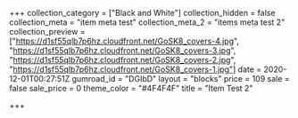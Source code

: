 +++
collection_category = ["Black and White"]
collection_hidden = false
collection_meta = "item meta test"
collection_meta_2 = "items meta test 2"
collection_preview = ["https://d1sf55qlb7p6hz.cloudfront.net/GoSK8_covers-4.jpg", "https://d1sf55qlb7p6hz.cloudfront.net/GoSK8_covers-3.jpg", "https://d1sf55qlb7p6hz.cloudfront.net/GoSK8_covers-2.jpg", "https://d1sf55qlb7p6hz.cloudfront.net/GoSK8_covers-1.jpg"]
date = 2020-12-01T00:27:51Z
gumroad_id = "DGIbD"
layout = "blocks"
price = 109
sale = false
sale_price = 0
theme_color = "#4F4F4F"
title = "Item Test 2"

+++

